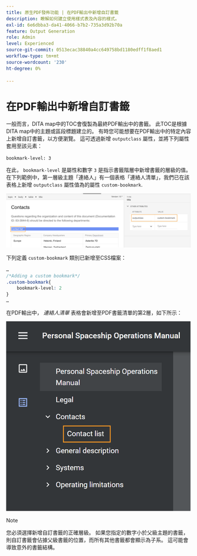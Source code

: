 ```yaml
---
title: 原生PDF發佈功能 | 在PDF輸出中新增自訂書籤
description: 瞭解如何建立使用樣式表及內容的樣式。
exl-id: 6e6dbba3-da41-4066-b7b2-735a3d92b70a
feature: Output Generation
role: Admin
level: Experienced
source-git-commit: 0513ecac38840a4cc649758bd1180edff1f8aed1
workflow-type: tm+mt
source-wordcount: '230'
ht-degree: 0%

---
```


# 在PDF輸出中新增自訂書籤

一般而言，DITA map中的TOC會復製為最終PDF輸出中的書籤。 此TOC是根據DITA map中的主題或區段標題建立的。 有時您可能想要在PDF輸出中的特定內容上新增自訂書籤，以方便瀏覽。 這可透過新增 `outputclass` 屬性，並將下列屬性套用至該元素：

`bookmark-level: 3`

在此， `bookmark-level` 是屬性和數字 `3` 是指示書籤階層中新增書籤的層級的值。 在下列範例中，第一層級主題「連絡人」有一個表格「連絡人清單」，我們已在該表格上新增 `outputclass` 屬性值為的屬性 `custom-bookmark`.


<img src="./assets/custom-bookmark-attribute.png" width="500">

下列定義 `custom-bookmark` 類別已新增至CSS檔案：

```css
…
/*Adding a custom bookmark*/
.custom-bookmark{
    bookmark-level: 2
}
…
```

在PDF輸出中， *連絡人清單* 表格會新增至PDF書籤清單的第2層，如下所示：

<img src="./assets/custom-bookmark-in-pdf-output.png" width="500">

>[!NOTE]
>
>您必須選擇新增自訂書籤的正確層級。 如果您指定的數字小於父級主題的書籤，則自訂書籤會佔據父級書籤的位置，而所有其他書籤都會顯示為子系。 這可能會導致意外的書籤結構。
